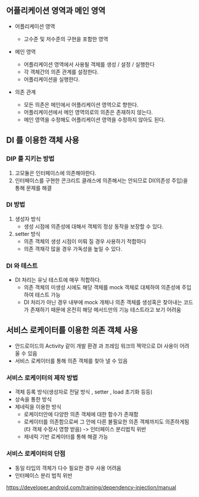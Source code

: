 ## 어플리케이션 영역과 메인 영역

- 어플리케이션 영역
    - 고수준 및 저수준의 구현을 포함한 영역
- 메인 영역
    - 어플리케이션 영역에서 사용될 객체를 생성 / 설정 / 실행한다
    - 각 객체간의 의존 관계를 설정한다.
    - 어플리케이션을 실행한다.

- 의존 관계
    - 모든 의존은 메인에서 어플리케이션 영역으로 향한다.
    - 어플리케이션에서 메인 영역의로의 의존은 존재하지 않는다.
    - 메인 영역을 수정해도 어플리케이션 영역을 수정하지 않아도 된다.

## DI 를 이용한 객체 사용

### DIP 를 지키는 방법

1. 고모듈은 인터페이스에 의존해야한다.
2. 인터페이스를 구현한 콘크리트 클래스에 의존해서는 안되므로 DI(의존성 주입)을 통해 문제를 해결

### DI 방법

1. 생성자 방식
    - 생성 시점에 의존성에 대해서 객체의 정상 동작을 보장할 수 있다.
2. setter 방식
    - 의존 객체의 생성 시점이 미뤄 질 경우 사용하기 적합하다
    - 의존 객채각 많을 경우 가독성을 높일 수 있다.

### DI 와 테스트

- DI 처리는 유닛 테스트에 매우 적합하다.
    - 의존 객체의 미생성 시에도 해당 객체를 mock 객체로 대체하여 의존성에 주입하여 테스트 가능
    - DI 처리가 아닌 경우 내부에 mock 개체나 의존 객체를 생성혹은 찾아내는 코드가 존재하기 때문에 온전히 해당 메서드만의 기능 테스트라고 보기 어려움

## 서비스 로케이터를 이용한 의존 객체 사용

- 안드로이드의 Activity 같이 개발 환경 과 프레임 워크의 젝약으로 DI 사용이 어려울 수 있음
- 서비스 로케이터를 통해 의존 객체를 찾아 낼 수 있음

### 서비스 로케이터의 제작 방법

- 객체 등록 방식(생성자로 전달 방식 , setter , load 초기화 등등)
- 상속을 통한 방식
- 제네릭을 이용한 방식
    - 로케이터안에 다양한 의존 객체에 대한 함수가 존재함
    - 로케이터를 의존함으로써 그 안에 다른 불필요한 의존 객체까지도 의존하게됨(타 객체 수정시 영향 받음) -> 인터페이스 분리법칙 위반
    - 제네릭 기반 로케이터를 통해 해결 가능
    
### 서비스 로케이터의 단점
- 동일 타입의 객체가 다수 필요한 경우 사용 어려움
- 인터페이스 분리 법칙 위반

https://developer.android.com/training/dependency-injection/manual

